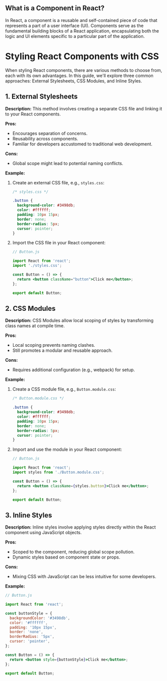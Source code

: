 ## What is a Component in React?

In React, a component is a reusable and self-contained piece of code that represents a part of a user interface (UI). Components serve as the fundamental building blocks of a React application, encapsulating both the logic and UI elements specific to a particular part of the application.

# Styling React Components with CSS

When styling React components, there are various methods to choose from, each with its own advantages. In this guide, we'll explore three common approaches: External Stylesheets, CSS Modules, and Inline Styles.

## 1. External Stylesheets

**Description:** This method involves creating a separate CSS file and linking it to your React components.

**Pros:**
- Encourages separation of concerns.
- Reusability across components.
- Familiar for developers accustomed to traditional web development.

**Cons:**
- Global scope might lead to potential naming conflicts.

**Example:**
1. Create an external CSS file, e.g., `styles.css`:

    ```css
    /* styles.css */

    .button {
      background-color: #3498db;
      color: #ffffff;
      padding: 10px 15px;
      border: none;
      border-radius: 5px;
      cursor: pointer;
    }
    ```

2. Import the CSS file in your React component:

    ```jsx
    // Button.js

    import React from 'react';
    import './styles.css';

    const Button = () => {
      return <button className="button">Click me</button>;
    };

    export default Button;
    ```

## 2. CSS Modules

**Description:** CSS Modules allow local scoping of styles by transforming class names at compile time.

**Pros:**
- Local scoping prevents naming clashes.
- Still promotes a modular and reusable approach.

**Cons:**
- Requires additional configuration (e.g., webpack) for setup.

**Example:**
1. Create a CSS module file, e.g., `Button.module.css`:

    ```css
    /* Button.module.css */

    .button {
      background-color: #3498db;
      color: #ffffff;
      padding: 10px 15px;
      border: none;
      border-radius: 5px;
      cursor: pointer;
    }
    ```

2. Import and use the module in your React component:

    ```jsx
    // Button.js

    import React from 'react';
    import styles from './Button.module.css';

    const Button = () => {
      return <button className={styles.button}>Click me</button>;
    };

    export default Button;
    ```

## 3. Inline Styles

**Description:** Inline styles involve applying styles directly within the React component using JavaScript objects.

**Pros:**
- Scoped to the component, reducing global scope pollution.
- Dynamic styles based on component state or props.

**Cons:**
- Mixing CSS with JavaScript can be less intuitive for some developers.

**Example:**
```jsx
// Button.js

import React from 'react';

const buttonStyle = {
  backgroundColor: '#3498db',
  color: '#ffffff',
  padding: '10px 15px',
  border: 'none',
  borderRadius: '5px',
  cursor: 'pointer',
};

const Button = () => {
  return <button style={buttonStyle}>Click me</button>;
};

export default Button;
